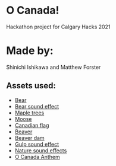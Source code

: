 # O Canada!
Hackathon project for Calgary Hacks 2021

# Made by:
Shinichi Ishikawa and Matthew Forster

## Assets used:
* [Bear](https://e7.pngegg.com/pngimages/734/25/png-clipart-waving-bear-bear-brown-bear.png)
* [Bear sound effect](https://www.youtube.com/watch?v=Celeq3bf97k)
* [Maple trees](https://www.ohio.edu/sites/ohio.edu.news/files/2020-02/20190522old_hardwood_forest_bws0001.jpg)
* [Moose](https://toppng.com/uploads/preview/moose-11541686812y6a2lp6s9o.png)
* [Canadian flag](https://upload.wikimedia.org/wikipedia/commons/d/d9/Flag_of_Canada_%28Pantone%29.svg)
* [Beaver](https://lh3.googleusercontent.com/proxy/uH2bIVP8KAnnFsgq7TcZy63hnyuC8VBwcxplEdYHDiHbBWlyDyfBvYhgHQvG_VT9tIszox8CoiHZ8f1tNrrW69npF4ASlj5b9bbtD4fzICO6YmnrDLAcGvE)
* [Beaver dam](https://upload.wikimedia.org/wikipedia/commons/thumb/4/44/AlgonquinBeaverDam.JPG/1200px-AlgonquinBeaverDam.JPG)
* [Gulp sound effect](https://www.youtube.com/watch?v=7YyYoxv91IQ)
* [Nature sound effects](https://www.youtube.com/watch?v=wKnS8VPxpHI)
* [O Canada Anthem](https://www.youtube.com/watch?v=zwDvF0NtgdU&t=1s)
